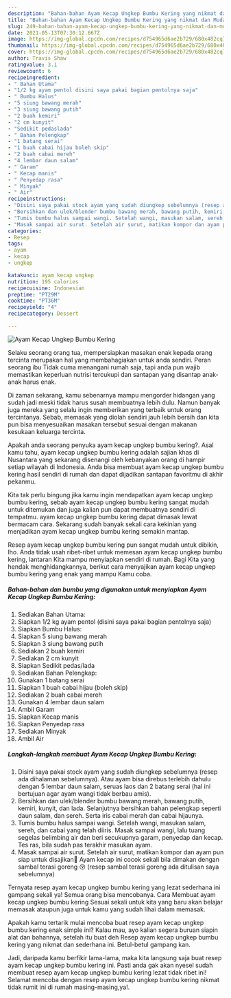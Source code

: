 ```yaml
---
description: "Bahan-bahan Ayam Kecap Ungkep Bumbu Kering yang nikmat dan Mudah Dibuat"
title: "Bahan-bahan Ayam Kecap Ungkep Bumbu Kering yang nikmat dan Mudah Dibuat"
slug: 249-bahan-bahan-ayam-kecap-ungkep-bumbu-kering-yang-nikmat-dan-mudah-dibuat
date: 2021-05-13T07:30:12.667Z
image: https://img-global.cpcdn.com/recipes/d754965d6ae2b729/680x482cq70/ayam-kecap-ungkep-bumbu-kering-foto-resep-utama.jpg
thumbnail: https://img-global.cpcdn.com/recipes/d754965d6ae2b729/680x482cq70/ayam-kecap-ungkep-bumbu-kering-foto-resep-utama.jpg
cover: https://img-global.cpcdn.com/recipes/d754965d6ae2b729/680x482cq70/ayam-kecap-ungkep-bumbu-kering-foto-resep-utama.jpg
author: Travis Shaw
ratingvalue: 3.1
reviewcount: 6
recipeingredient:
- " Bahan Utama"
- "1/2 kg ayam pentol disini saya pakai bagian pentolnya saja"
- " Bumbu Halus"
- "5 siung bawang merah"
- "3 siung bawang putih"
- "2 buah kemiri"
- "2 cm kunyit"
- "Sedikit pedaslada"
- " Bahan Pelengkap"
- "1 batang serai"
- "1 buah cabai hijau boleh skip"
- "2 buah cabai mereh"
- "4 lembar daun salam"
- " Garam"
- " Kecap manis"
- " Penyedap rasa"
- " Minyak"
- " Air"
recipeinstructions:
- "Disini saya pakai stock ayam yang sudah diungkep sebelumnya (resep ada dihalaman sebelumnya). Atau ayam bisa direbus terlebih dahulu dengan 5 lembar daun salam, seruas laos dan 2 batang serai (hal ini bertujuan agar ayam wangi tidak berbau amis)."
- "Bersihkan dan ulek/blender bumbu bawang merah, bawang putih, kemiri, kunyit, dan lada. Selanjutnya bersihkan bahan pelengkap seperti daun salam, dan sereh. Serta iris cabai merah dan cabai hijaunya."
- "Tumis bumbu halus sampai wangi. Setelah wangi, masukan salam, sereh, dan cabai yang telah diiris. Masak sampai wangi, lalu tuang segelas belimbing air dan beri secukupnya garam, penyedap dan kecap. Tes ras, bila sudah pas terakhir masukan ayam."
- "Masak sampai air surut. Setelah air surut, matikan kompor dan ayam pun siap untuk disajikan🍗 Ayam kecap ini cocok sekali bila dimakan dengan sambal terasi goreng 😚 (resep sambal terasi goreng ada ditulisan saya sebelumnya)"
categories:
- Resep
tags:
- ayam
- kecap
- ungkep

katakunci: ayam kecap ungkep 
nutrition: 195 calories
recipecuisine: Indonesian
preptime: "PT29M"
cooktime: "PT36M"
recipeyield: "4"
recipecategory: Dessert

---
```



![Ayam Kecap Ungkep Bumbu Kering](https://img-global.cpcdn.com/recipes/d754965d6ae2b729/680x482cq70/ayam-kecap-ungkep-bumbu-kering-foto-resep-utama.jpg)

Selaku seorang orang tua, mempersiapkan masakan enak kepada orang tercinta merupakan hal yang membahagiakan untuk anda sendiri. Peran seorang ibu Tidak cuma menangani rumah saja, tapi anda pun wajib memastikan keperluan nutrisi tercukupi dan santapan yang disantap anak-anak harus enak.

Di zaman  sekarang, kamu sebenarnya mampu mengorder hidangan yang sudah jadi meski tidak harus susah membuatnya lebih dulu. Namun banyak juga mereka yang selalu ingin memberikan yang terbaik untuk orang tercintanya. Sebab, memasak yang diolah sendiri jauh lebih bersih dan kita pun bisa menyesuaikan masakan tersebut sesuai dengan makanan kesukaan keluarga tercinta. 



Apakah anda seorang penyuka ayam kecap ungkep bumbu kering?. Asal kamu tahu, ayam kecap ungkep bumbu kering adalah sajian khas di Nusantara yang sekarang disenangi oleh kebanyakan orang di hampir setiap wilayah di Indonesia. Anda bisa membuat ayam kecap ungkep bumbu kering hasil sendiri di rumah dan dapat dijadikan santapan favoritmu di akhir pekanmu.

Kita tak perlu bingung jika kamu ingin mendapatkan ayam kecap ungkep bumbu kering, sebab ayam kecap ungkep bumbu kering sangat mudah untuk ditemukan dan juga kalian pun dapat membuatnya sendiri di tempatmu. ayam kecap ungkep bumbu kering dapat dimasak lewat bermacam cara. Sekarang sudah banyak sekali cara kekinian yang menjadikan ayam kecap ungkep bumbu kering semakin mantap.

Resep ayam kecap ungkep bumbu kering pun sangat mudah untuk dibikin, lho. Anda tidak usah ribet-ribet untuk memesan ayam kecap ungkep bumbu kering, lantaran Kita mampu menyiapkan sendiri di rumah. Bagi Kita yang hendak menghidangkannya, berikut cara menyajikan ayam kecap ungkep bumbu kering yang enak yang mampu Kamu coba.

<!--inarticleads1-->

##### Bahan-bahan dan bumbu yang digunakan untuk menyiapkan Ayam Kecap Ungkep Bumbu Kering:

1. Sediakan  Bahan Utama:
1. Siapkan 1/2 kg ayam pentol (disini saya pakai bagian pentolnya saja)
1. Siapkan  Bumbu Halus:
1. Siapkan 5 siung bawang merah
1. Siapkan 3 siung bawang putih
1. Sediakan 2 buah kemiri
1. Sediakan 2 cm kunyit
1. Siapkan Sedikit pedas/lada
1. Sediakan  Bahan Pelengkap:
1. Gunakan 1 batang serai
1. Siapkan 1 buah cabai hijau (boleh skip)
1. Sediakan 2 buah cabai mereh
1. Gunakan 4 lembar daun salam
1. Ambil  Garam
1. Siapkan  Kecap manis
1. Siapkan  Penyedap rasa
1. Sediakan  Minyak
1. Ambil  Air




<!--inarticleads2-->

##### Langkah-langkah membuat Ayam Kecap Ungkep Bumbu Kering:

1. Disini saya pakai stock ayam yang sudah diungkep sebelumnya (resep ada dihalaman sebelumnya). Atau ayam bisa direbus terlebih dahulu dengan 5 lembar daun salam, seruas laos dan 2 batang serai (hal ini bertujuan agar ayam wangi tidak berbau amis).
1. Bersihkan dan ulek/blender bumbu bawang merah, bawang putih, kemiri, kunyit, dan lada. Selanjutnya bersihkan bahan pelengkap seperti daun salam, dan sereh. Serta iris cabai merah dan cabai hijaunya.
1. Tumis bumbu halus sampai wangi. Setelah wangi, masukan salam, sereh, dan cabai yang telah diiris. Masak sampai wangi, lalu tuang segelas belimbing air dan beri secukupnya garam, penyedap dan kecap. Tes ras, bila sudah pas terakhir masukan ayam.
1. Masak sampai air surut. Setelah air surut, matikan kompor dan ayam pun siap untuk disajikan🍗 Ayam kecap ini cocok sekali bila dimakan dengan sambal terasi goreng 😚 (resep sambal terasi goreng ada ditulisan saya sebelumnya)




Ternyata resep ayam kecap ungkep bumbu kering yang lezat sederhana ini gampang sekali ya! Semua orang bisa mencobanya. Cara Membuat ayam kecap ungkep bumbu kering Sesuai sekali untuk kita yang baru akan belajar memasak ataupun juga untuk kamu yang sudah lihai dalam memasak.

Apakah kamu tertarik mulai mencoba buat resep ayam kecap ungkep bumbu kering enak simple ini? Kalau mau, ayo kalian segera buruan siapin alat dan bahannya, setelah itu buat deh Resep ayam kecap ungkep bumbu kering yang nikmat dan sederhana ini. Betul-betul gampang kan. 

Jadi, daripada kamu berfikir lama-lama, maka kita langsung saja buat resep ayam kecap ungkep bumbu kering ini. Pasti anda gak akan nyesel sudah membuat resep ayam kecap ungkep bumbu kering lezat tidak ribet ini! Selamat mencoba dengan resep ayam kecap ungkep bumbu kering nikmat tidak rumit ini di rumah masing-masing,ya!.


